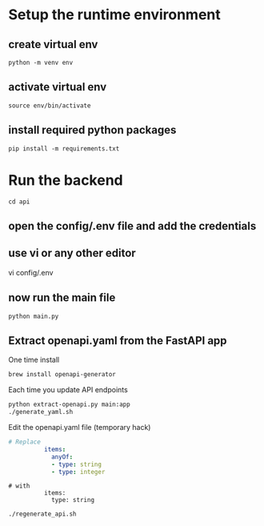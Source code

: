 # Setup the runtime environment
## create virtual env
`python -m venv env`

## activate virtual env 
`source env/bin/activate`

## install required python packages
`pip install -m requirements.txt`

# Run the backend
`cd api`

## open the config/.env file and add the credentials
## use vi or any other editor 
vi config/.env 

## now run the main file
`python main.py`

## Extract openapi.yaml from the FastAPI app
One time install
```bash
brew install openapi-generator
```
Each time you update API endpoints
```bash
python extract-openapi.py main:app
./generate_yaml.sh
```
Edit the openapi.yaml file (temporary hack)
```yaml
# Replace
          items:
            anyOf:
            - type: string
            - type: integer
```
```
# with
          items:
            type: string
```
`./regenerate_api.sh`